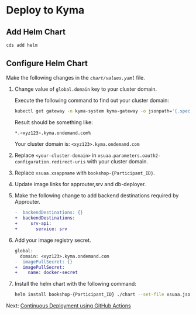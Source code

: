 # Deploy to Kyma

## Add Helm Chart

```bash
cds add helm
```

## Configure Helm Chart

Make the following changes in the _`chart/values.yaml`_ file.

1. Change value of `global.domain` key to your cluster domain. 

    Execute the following command to find out your cluster domain:

    ```bash
    kubectl get gateway -n kyma-system kyma-gateway -o jsonpath='{.spec.servers[0].hosts[0]}'
    ```

    Result should be something like:
    ```bash
    *.<xyz123>.kyma.ondemand.com%
    ```

    Your cluster domain is: `<xyz123>.kyma.ondemand.com`

2. Replace `<your-cluster-domain>` in `xsuaa.parameters.oauth2-configuration.redirect-uris` with your cluster domain.

3. Replace `xsuaa.xsappname` with `bookshop-{Participant_ID}`.

4. Update image links for approuter,srv and db-deployer.

5. Make the following change to add backend destinations required by Approuter.
   
    ```diff
    -  backendDestinations: {}
    +  backendDestinations:
    +     srv-api:
    +       service: srv
    ```

6. Add your image registry secret.

    ```diff
    global:
      domain: <xyz123>.kyma.ondemand.com
    -  imagePullSecret: {}
    +  imagePullSecret:
    +    name: docker-secret
    ```

7. Install the helm chart with the following command:

    ```bash
    helm install bookshop-{Participant_ID} ./chart --set-file xsuaa.jsonParameters=xs-security.json
    ```

Next: [Continuous Deployment using GitHub Actions](./06-GithubActions.md)
